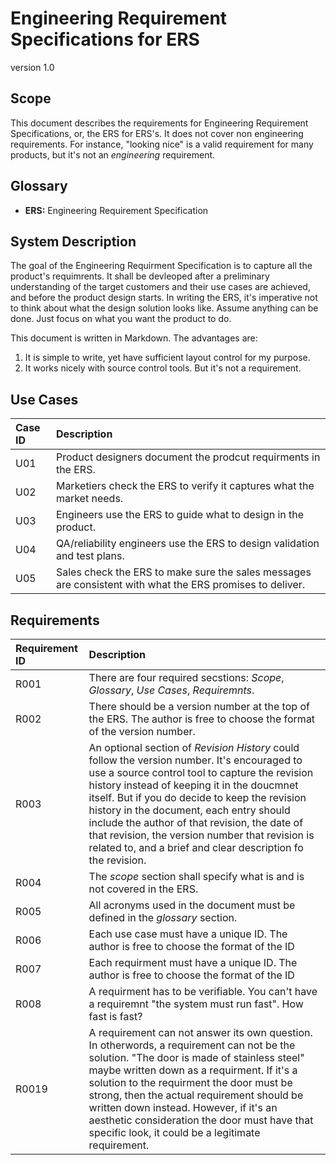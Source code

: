 # Engineering Requirement Specifications for ERS

version 1.0

## Scope

This document describes the requirements for Engineering Requirement Specifications, or, the ERS for ERS's. It does not cover non engineering requirements. For instance, "looking nice" is a valid requirement for many products, but it's not an *engineering* requirement.

## Glossary

- **ERS:** Engineering Requirement Specification

## System Description
The goal of the Engineering Requirment Specification is to capture all the product's requimrents. It shall be devleoped after a preliminary understanding of the target customers and their use cases are achieved, and before the product design starts. In writing the ERS, it's imperative not to think about what the design solution looks like. Assume anything can be done. Just focus on what you want the product to do.

This document is written in Markdown. The advantages are:
1. It is simple to write, yet have sufficient layout control for my purpose.
1. It works nicely with source control tools. 
But it's not a requirement.

## Use Cases

| Case ID  | Description |
|:----------|:----------|
| U01   | Product designers document the prodcut requirments in the ERS. |
| U02   | Marketiers check the ERS to verify it captures what the market needs. |
| U03   | Engineers use the ERS to guide what to design in the product. |
| U04   | QA/reliability engineers use the ERS to design validation and test plans. |
| U05 | Sales check the ERS to make sure the sales messages are consistent with what the ERS promises to deliver. |

## Requirements

| Requirement ID  | Description |
|:----------|:----------|
| R001   | There are four required secstions: *Scope*, *Glossary*, *Use Cases*, *Requiremnts*.|
| R002   | There should be a version number at the top of the ERS. The author is free to choose the format of the version number. |
| R003   | An optional section of *Revision History* could follow the version number. It's encouraged to use a source control tool to capture the revision history instead of keeping it in the doucmnet itself. But if you do decide to keep the revision history in the document, each entry should include the author of that revision, the date of that revision, the version number that revision is related to, and a brief and clear description fo the revision. |
| R004 | The *scope* section shall specify what is and is not covered in the ERS. |
| R005 | All acronyms used in the document must be defined in the *glossary* section. |
| R006   | Each use case must have a unique ID. The author is free to choose the format of the ID   |
| R007   | Each requirment must have a unique ID. The author is free to choose the format of the ID   |
| R008   | A requirment has to be verifiable. You can't have a requiremnt "the system must run fast". How fast is fast?   |
| R0019  | A requirement can not answer its own question. In otherwords, a requirement can not be the solution. "The door is made of stainless steel" maybe written down as a requirment. If it's a solution to the requirment the door must be strong, then the actual requirement should be written down instead. However, if it's an aesthetic consideration the door must have that specific look, it could be a legitimate requirement.  |
